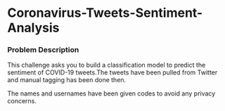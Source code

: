 # Coronavirus-Tweets-Sentiment-Analysis
### Problem Description
This challenge asks you to build a classification model to predict the sentiment of COVID-19 tweets.The tweets have been pulled from Twitter and manual tagging has been done then.

The names and usernames have been given codes to avoid any privacy concerns.
